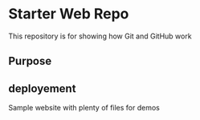 # Starter Web Repo

This repository is for showing how Git and GitHub work

## Purpose

## deployement
Sample website with plenty of files for demos
